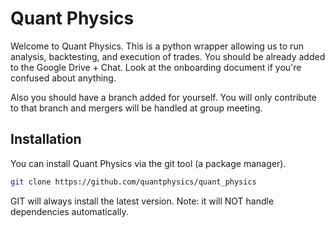 # Quant Physics

Welcome to Quant Physics. This is a python wrapper allowing us to run analysis, backtesting, and execution of trades. You should be already added to the Google Drive + Chat. Look at the onboarding document if you're confused about anything.

Also you should have a branch added for yourself. You will only contribute to that branch and mergers will be handled at group meeting.

## Installation
You can install Quant Physics via the git tool (a package manager).
```bash
git clone https://github.com/quantphysics/quant_physics
```
GIT will always install the latest version. Note: it will NOT handle dependencies automatically.




